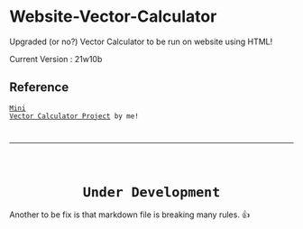 # Website-Vector-Calculator

Upgraded (or no?) Vector Calculator to be run on website using HTML!

Current Version : 21w10b

## Reference

<code><a href = "https://github.com/Leomotors/Mini-Vector-Calculator">Mini Vector Calculator Project</a> by me!

<hr>

<h1 align="center"><b>Under Development</b></h1></code>

Another to be fix is that markdown file is breaking many rules. 👍